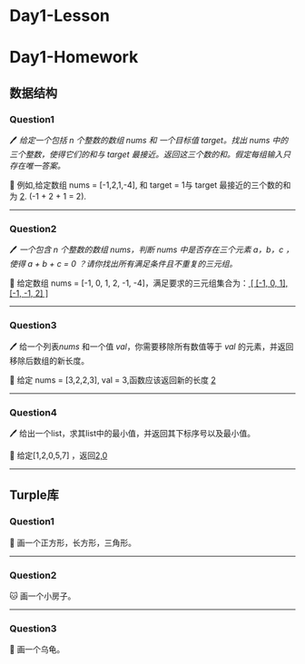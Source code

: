 # Day1-Lesson



# Day1-Homework

## 数据结构

### Question1

:pen: *给定一个包括 n 个整数的数组 nums 和 一个目标值 target。找出 nums 中的三个整数，使得它们的和与 target 最接近。返回这三个数的和。假定每组输入只存在唯一答案。*

:apple: 例如,给定数组 nums = [-1,2,1,-4], 和 target = 1与 target 最接近的三个数的和为 [2](). (-1 + 2 + 1 = 2).





---

### Question2

:pen: *一个包含 n 个整数的数组 nums，判断 nums 中是否存在三个元素 a，b，c ，使得 a + b + c = 0 ？请你找出所有满足条件且不重复的三元组。*

:apple: 给定数组 nums = [-1, 0, 1, 2, -1, -4]，满足要求的三元组集合为：[ [ [-1, 0, 1], [-1, -1, 2]  ]]()





---

### Question3

:pen: 给一个列表*nums* 和一个值 *val*，你需要移除所有数值等于 *val* 的元素，并返回移除后数组的新长度。

:apple: 给定 nums = [3,2,2,3], val = 3,函数应该返回新的长度 [2]()







---

### Question4

:pen: 给出一个list，求其list中的最小值，并返回其下标序号以及最小值。

:apple: 给定[1,2,0,5,7] ，返回[2,0]()





---

## Turple库

### Question1

:monkey: 画一个正方形，长方形，三角形。



---

### Question2

:cat: 画一个小房子。



---

### Question3

:pig: 画一个乌龟。
